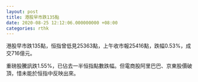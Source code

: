 ```yaml
---
layout: post
title: 港股早市跌135點
date: 2020-08-25 12:12:06.000000000 +08:00
categories: rthk
---
```


港股早市跌135點，恒指曾低見25363點，上午收市報25416點，跌幅0.53%，成交716億元。

重磅股騰訊跌1.55%，已佔去一半恒指點數跌幅。但電商股阿里巴巴、京東股價破頂，惜未能於恒指中反映出來。
